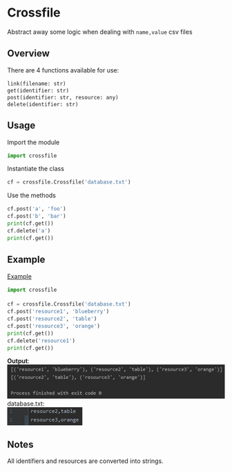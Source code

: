 # Crossfile
Abstract away some logic when dealing with `name,value` csv files  

## Overview
There are 4 functions available for use:
```
link(filename: str)
get(identifier: str)
post(identifier: str, resource: any)
delete(identifier: str)
```

## Usage
Import the module
```python
import crossfile
```
Instantiate the class
```python
cf = crossfile.Crossfile('database.txt')
```
Use the methods
```python
cf.post('a', 'foo')
cf.post('b', 'bar')
print(cf.get())
cf.delete('a')
print(cf.get())
```

## Example
[Example](example.py)
```python
import crossfile

cf = crossfile.Crossfile('database.txt')
cf.post('resource1', 'blueberry')
cf.post('resource2', 'table')
cf.post('resource3', 'orange')
print(cf.get())
cf.delete('resource1')
print(cf.get())
```

**Output**:
![output](output.png)
database.txt:  
![img.png](database.txt.png)

## Notes
All identifiers and resources are converted into strings.